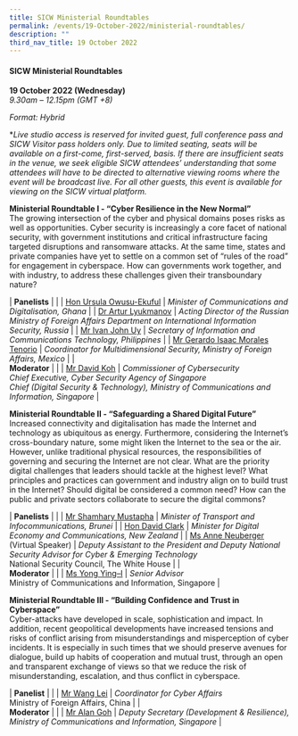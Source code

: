 ```yaml
---
title: SICW Ministerial Roundtables
permalink: /events/19-October-2022/ministerial-roundtables/
description: ""
third_nav_title: 19 October 2022
---
```

#### **SICW Ministerial Roundtables**
 
**19 October 2022 (Wednesday)**  
*9.30am – 12.15pm (GMT +8)*

*Format: Hybrid*

**Live studio access is reserved for invited guest, full conference pass and SICW Visitor pass holders only. Due to limited seating, seats will be available on a first-come, first-served, basis. If there are insufficient seats in the venue, we seek eligible SICW attendees’ understanding that some attendees will have to be directed to alternative viewing rooms where the event will be broadcast live. For all other guests, this event is available for viewing on the SICW virtual platform.*

**Ministerial Roundtable I - “Cyber Resilience in the New Normal”** 
<br>The growing intersection of the cyber and physical domains poses risks as well as opportunities. Cyber security is increasingly a core facet of national security, with government institutions and critical infrastructure facing targeted disruptions and ransomware attacks. At the same time, states and private companies have yet to settle on a common set of “rules of the road” for engagement in cyberspace. How can governments work together, and with industry, to address these challenges given their transboundary nature?

| **Panelists**    |                                                              |
| [Hon Ursula Owusu-Ekuful](/speaker-Ursula-Owusu-Ekuful)  | *Minister of Communications and Digitalisation, Ghana*                  |
| [Dr Artur Lyukmanov](/speaker-Dr-Artur-Lyukmanov)  | *Acting Director of the Russian Ministry of Foreign Affairs Department on International Information Security, Russia*                  |
| [Mr Ivan John Uy](/speaker-ivan-john)  | *Secretary of Information and Communications Technology, Philippines*                  |
| [Mr Gerardo Isaac Morales Tenorio](/speaker-Isaac-Morales)  | *Coordinator for Multidimensional Security, Ministry of Foreign Affairs, Mexico*                  |
| <br>**Moderator**    |                                                              |
| [Mr David Koh](/moderator-david-koh)  | *Commissioner of Cybersecurity <br>Chief Executive, Cyber Security Agency of Singapore <br>Chief (Digital Security & Technology), Ministry of Communications and Information, Singapore*                  |

**Ministerial Roundtable II - “Safeguarding a Shared Digital Future”** 
<br>Increased connectivity and digitalisation has made the Internet and technology as ubiquitous as energy. Furthermore, considering the Internet’s cross-boundary nature, some might liken the Internet to the sea or the air. However, unlike traditional physical resources, the responsibilities of governing and securing the Internet are not clear. What are the priority digital challenges that leaders should tackle at the highest level? What principles and practices can government and industry align on to build trust in the Internet? Should digital be considered a common need? How can the public and private sectors collaborate to secure the digital commons?

| **Panelists**    |                                                              |
| [Mr Shamhary Mustapha](/speaker-Shamhary-Mustapha)  | *Minister of Transport and Infocommunications, Brunei*                  |
| [Hon David Clark](/speaker-david-clark)  | *Minister for Digital Economy and Communications, New Zealand*                  |
| [Ms Anne Neuberger](/speaker-Anne-Neuberger/) (Virtual Speaker) | *Deputy Assistant to the President and Deputy National Security Advisor for Cyber & Emerging Technology*<br>National Security Council, The White House                  |
| <br>**Moderator**    |                                                              |
| [Ms Yong Ying–I](/moderator-yong-ying-I)  | *Senior Advisor*<br>Ministry of Communications and Information, Singapore 
                  |

**Ministerial Roundtable III - “Building Confidence and Trust in Cyberspace”**
<br>Cyber-attacks have developed in scale, sophistication and impact. In addition, recent geopolitical developments have increased tensions and risks of conflict arising from misunderstandings and misperception of cyber incidents. It is especially in such times that we should preserve avenues for dialogue, build up habits of cooperation and mutual trust, through an open and transparent exchange of views so that we reduce the risk of misunderstanding, escalation, and thus conflict in cyberspace.

| **Panelist**    |                                                              |
| [Mr Wang Lei](/speaker-wang-lei)  | *Coordinator for Cyber Affairs*<br>Ministry of Foreign Affairs, China                  |
| <br>**Moderator**    |                                                              |
| [Mr Alan Goh](/moderator-alan-goh)  | *Deputy Secretary (Development & Resilience), <br>Ministry of Communications and Information, Singapore*                  |